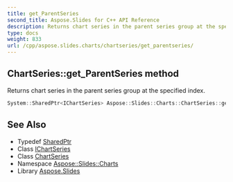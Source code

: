 ```yaml
---
title: get_ParentSeries
second_title: Aspose.Slides for C++ API Reference
description: Returns chart series in the parent series group at the specified index.
type: docs
weight: 833
url: /cpp/aspose.slides.charts/chartseries/get_parentseries/
---
```

## ChartSeries::get_ParentSeries method


Returns chart series in the parent series group at the specified index.

```cpp
System::SharedPtr<IChartSeries> Aspose::Slides::Charts::ChartSeries::get_ParentSeries(int32_t index) override
```

## See Also

* Typedef [SharedPtr](../../../system/sharedptr/)
* Class [IChartSeries](../../ichartseries/)
* Class [ChartSeries](../)
* Namespace [Aspose::Slides::Charts](../../)
* Library [Aspose.Slides](../../../)
